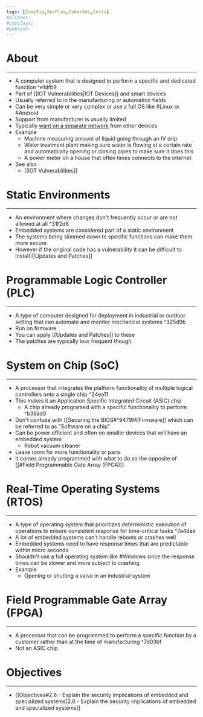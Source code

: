 ```yaml
---
tags: [CompTia,SecPlus,CyberSec,Certs]
#aliases:
#cssclass:
#publish:
---
```


# About
---
- A computer system that is designed to perform a specific and dedicated function ^e1dfb9
- Part of [[IOT Vulnerabilities|IOT Devices]] and smart devices
- Usually referred to in the manufacturing or automation fields
- Can be very simple or very complex or use a full OS like #Linux  or #Android
- Support from manufacturer is usually limited
- Typically <u>want on a separate network</u> from other devices 
- Example
	- Machine measuring amount of liquid going through an IV drip
	- Water treatment plant making sure water is flowing at a certain rate and automatically opening or closing pipes to make sure it does this
	- A power meter on a house that often times connects to the internet
- See also 
	- [[IOT Vulnerabilities]]

# Static Environments
---
- An environment where changes don't frequently occur or are not allowed at all ^31f2d6
- Embedded systems are considered part of a static environment
- The systems being slimmed down to specific functions can make them more secure
- However if the original code has a vulnerability it can be difficult to install [[Updates and Patches]]
# Programmable Logic Controller (PLC)
---
- A type of computer designed for deployment in industrial or outdoor setting that can automate and monitor mechanical systems ^325d9b
- Run on firmware
- You can apply [[Updates and Patches]] to these
- The patches are typically less frequent though

# System on Chip (SoC)
---
- A processor that integrates the platform functionality of multiple logical controllers onto a single chip ^24ea11
- This makes it an Application Specific Integrated Circuit (ASIC) chip
	- A chip already programed with a specific functionality to perform ^b38ad0
- Don't confuse with [[Securing the BIOS#^9479f4|Firmware]] which can be referred to as "Software on a chip"
- Can be power efficient and often on smaller devices that will have an embedded system
	- Robot vacuum cleaner
- Leave room for more functionality or parts
- It comes already programmed with what to do so the opposite of [[#Field Programmable Gate Array (FPGA)]]

# Real-Time Operating Systems (RTOS)
---
- A type of operating system that prioritizes deterministic execution of operations to ensure consistent response for time-critical tasks ^7a4dae
- A lot of embedded systems can't handle reboots or crashes well
- Embedded systems need to have response times that are predictable within micro seconds
- Shouldn't use a full operating system like #Windows since the response times can be slower and more subject to crashing 
- Example
	- Opening or shutting a valve in an industrial system

# Field Programmable Gate Array (FPGA)
---
- A processor that can be programmed to perform a specific function by a customer rather than at the time of manufacturing ^7d03bf
- Not an ASIC chip

# Objectives
---
- [[Objectives#2.6 - Explain the security implications of embedded and specialized systems|2.6 - Explain the security implications of embedded and specialized systems]]